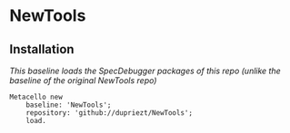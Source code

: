 # NewTools

## Installation
*This baseline loads the SpecDebugger packages of this repo (unlike the baseline of the original NewTools repo)*

```Smalltalk
Metacello new
    baseline: 'NewTools';
    repository: 'github://dupriezt/NewTools';
    load.
